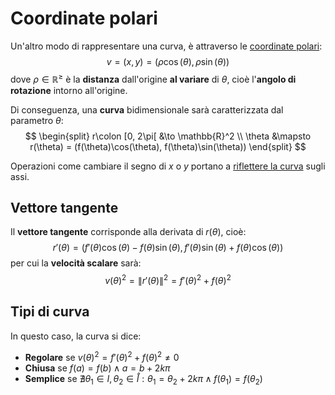 # Coordinate polari

Un'altro modo di rappresentare una curva, è attraverso le [coordinate polari](../../../ct0435/01/README.md#coordinate-polari):
$$
v = (x, y) = (\rho\cos(\theta), \rho\sin(\theta))
$$
dove $\rho \in \mathbb{R}^\geq$ è la **distanza** dall'origine **al variare** di $\theta$, cioè l'**angolo di rotazione** intorno all'origine.

Di conseguenza, una **curva** bidimensionale sarà caratterizzata dal parametro $\theta$:
$$
\begin{split}
r\colon [0, 2\pi[ &\to \mathbb{R}^2 \\
\theta &\mapsto r(\theta) = (f(\theta)\cos(\theta), f(\theta)\sin(\theta))
\end{split}
$$

Operazioni come cambiare il segno di $x$ o $y$ portano a [riflettere la curva](https://www.desmos.com/calculator/gbw6hw09qh) sugli assi.

## Vettore tangente

Il **vettore tangente** corrisponde alla derivata di $r(\theta)$, cioè:
$$
r'(\theta) = (f'(\theta)\cos(\theta) - f(\theta)\sin(\theta), f'(\theta)\sin(\theta) + f(\theta)\cos(\theta))
$$
per cui la **velocità scalare** sarà:
$$
v(\theta)^2 = \|r'(\theta)\|^2 = f'(\theta)^2 + f(\theta)^2
$$

## Tipi di curva

In questo caso, la curva si dice:
- **Regolare** se $v(\theta)^2 = f'(\theta)^2 + f(\theta)^2 \neq 0$
- **Chiusa** se $f(a) = f(b) \land a = b + 2k\pi$
- **Semplice** se $\nexists \theta_1 \in I, \theta_2 \in \mathring{I} : \theta_1 = \theta_2 + 2k\pi \land f(\theta_1) = f(\theta_2)$

